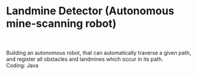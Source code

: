 # Landmine Detector (Autonomous mine-scanning robot)
<br>
<br>
Building an autonomous robot, that can automatically traverse a given path, and register all obstacles and landmines which occur in its path.
<br>
Coding: Java
